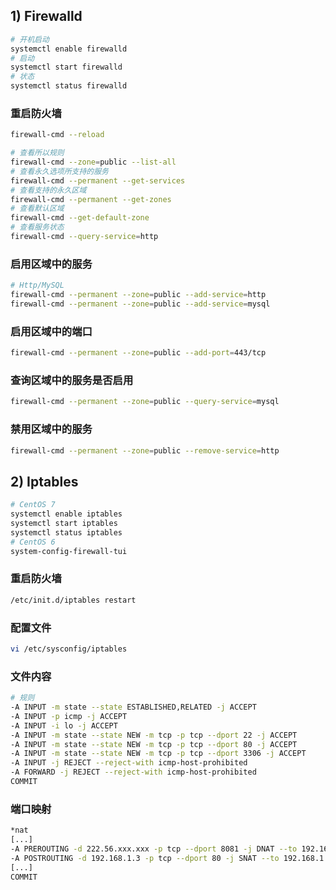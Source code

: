 ## 1) Firewalld
``` bash
# 开机启动
systemctl enable firewalld
# 启动
systemctl start firewalld
# 状态
systemctl status firewalld
```

### 重启防火墙
``` bash
firewall-cmd --reload

# 查看所以规则
firewall-cmd --zone=public --list-all
# 查看永久选项所支持的服务
firewall-cmd --permanent --get-services
# 查看支持的永久区域
firewall-cmd --permanent --get-zones
# 查看默认区域
firewall-cmd --get-default-zone
# 查看服务状态
firewall-cmd --query-service=http
```

### 启用区域中的服务
``` bash
# Http/MySQL
firewall-cmd --permanent --zone=public --add-service=http
firewall-cmd --permanent --zone=public --add-service=mysql
```

### 启用区域中的端口
``` bash
firewall-cmd --permanent --zone=public --add-port=443/tcp
```

### 查询区域中的服务是否启用
``` bash
firewall-cmd --permanent --zone=public --query-service=mysql
```

### 禁用区域中的服务
``` bash
firewall-cmd --permanent --zone=public --remove-service=http
```

## 2) Iptables
``` bash
# CentOS 7
systemctl enable iptables
systemctl start iptables
systemctl status iptables
# CentOS 6
system-config-firewall-tui
```

### 重启防火墙
``` bash
/etc/init.d/iptables restart
```

### 配置文件
``` bash
vi /etc/sysconfig/iptables
```

### 文件内容
``` bash
# 规则
-A INPUT -m state --state ESTABLISHED,RELATED -j ACCEPT
-A INPUT -p icmp -j ACCEPT
-A INPUT -i lo -j ACCEPT
-A INPUT -m state --state NEW -m tcp -p tcp --dport 22 -j ACCEPT
-A INPUT -m state --state NEW -m tcp -p tcp --dport 80 -j ACCEPT
-A INPUT -m state --state NEW -m tcp -p tcp --dport 3306 -j ACCEPT
-A INPUT -j REJECT --reject-with icmp-host-prohibited
-A FORWARD -j REJECT --reject-with icmp-host-prohibited
COMMIT
```

### 端口映射
``` bash
*nat
[...]
-A PREROUTING -d 222.56.xxx.xxx -p tcp --dport 8081 -j DNAT --to 192.168.1.3:80<br/>
-A POSTROUTING -d 192.168.1.3 -p tcp --dport 80 -j SNAT --to 192.168.1.2<br/>
[...]
COMMIT
```
